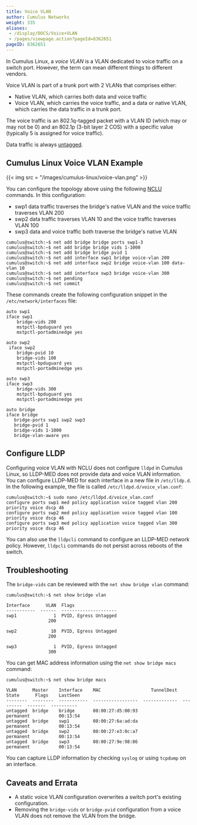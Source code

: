 ```yaml
---
title: Voice VLAN
author: Cumulus Networks
weight: 335
aliases:
 - /display/DOCS/Voice+VLAN
 - /pages/viewpage.action?pageId=8362651
pageID: 8362651
---
```

In Cumulus Linux, a *voice VLAN* is a VLAN dedicated to voice traffic on a switch port. However, the term can mean different things to different vendors.

Voice VLAN is part of a trunk port with 2 VLANs that comprises either:

- Native VLAN, which carries both data and voice traffic
- Voice VLAN, which carries the voice traffic, and a data or native VLAN, which carries the data traffic in a trunk port.

The voice traffic is an 802.1q-tagged packet with a VLAN ID (which may or may not be 0) and an 802.1p (3-bit layer 2 COS) with a specific value (typically 5 is assigned for voice traffic).

Data traffic is always [untagged](../../Ethernet-Bridging-VLANs/VLAN-Tagging/).

## Cumulus Linux Voice VLAN Example

{{< img src = "/images/cumulus-linux/voice-vlan.png" >}}

You can configure the topology above using the following [NCLU](../../../System-Configuration/Network-Command-Line-Utility-NCLU/) commands. In this configuration:

- swp1 data traffic traverses the bridge's native VLAN and the voice traffic traverses VLAN 200
- swp2 data traffic traverses VLAN 10 and the voice traffic traverses VLAN 100
- swp3 data and voice traffic both traverse the bridge's native VLAN

```
cumulus@switch:~$ net add bridge bridge ports swp1-3
cumulus@switch:~$ net add bridge bridge vids 1-1000
cumulus@switch:~$ net add bridge bridge pvid 1
cumulus@switch:~$ net add interface swp1 bridge voice-vlan 200
cumulus@switch:~$ net add interface swp2 bridge voice-vlan 100 data-vlan 10
cumulus@switch:~$ net add interface swp3 bridge voice-vlan 300
cumulus@switch:~$ net pending
cumulus@switch:~$ net commit
```

These commands create the following configuration snippet in the `/etc/network/interfaces` file:

```
auto swp1
iface swp1
    bridge-vids 200
    mstpctl-bpduguard yes
    mstpctl-portadminedge yes

auto swp2
 iface swp2
    bridge-pvid 10
    bridge-vids 100
    mstpctl-bpduguard yes
    mstpctl-portadminedge yes

auto swp3
iface swp3
    bridge-vids 300
    mstpctl-bpduguard yes
    mstpctl-portadminedge yes

auto bridge
iface bridge
   bridge-ports swp1 swp2 swp3
   bridge-pvid 1
   bridge-vids 1-1000
   bridge-vlan-aware yes
```

## Configure LLDP

Configuring voice VLAN with NCLU does not configure `lldpd` in Cumulus Linux, so LLDP-MED does not provide data and voice VLAN information. You can configure LLDP-MED for each interface in a new file in `/etc/lldp.d`. In the following example, the file is called `/etc/lldpd.d/voice_vlan.conf`:

```
cumulus@switch:~$ sudo nano /etc/lldpd.d/voice_vlan.conf
configure ports swp1 med policy application voice tagged vlan 200 priority voice dscp 46
configure ports swp2 med policy application voice tagged vlan 100 priority voice dscp 46
configure ports swp3 med policy application voice tagged vlan 300 priority voice dscp 46
```

You can also use the `lldpcli` command to configure an LLDP-MED network
policy. However, `lldpcli` commands do not persist across reboots of the
switch.

## Troubleshooting

The `bridge-vids` can be reviewed with the `net show bridge vlan` command:

```
cumulus@switch:~$ net show bridge vlan

Interface      VLAN  Flags
-----------  ------  ---------------------
swp1              1  PVID, Egress Untagged
                200

swp2             10  PVID, Egress Untagged
                200

swp3              1  PVID, Egress Untagged
                300
```

You can get MAC address information using the `net show bridge macs` command:

```
cumulus@switch:~$ net show bridge macs

VLAN      Master    Interface    MAC                   TunnelDest  State      Flags    LastSeen
--------  --------  -----------  -----------------  -------------  ---------  -------  ----------
untagged  bridge    bridge       08:00:27:d5:00:93                 permanent           00:13:54
untagged  bridge    swp1         08:00:27:6a:ad:da                 permanent           00:13:54
untagged  bridge    swp2         08:00:27:e3:0c:a7                 permanent           00:13:54
untagged  bridge    swp3         08:00:27:9e:98:86                 permanent           00:13:54
```

You can capture LLDP information by checking `syslog` or using `tcpdump` on an interface.

## Caveats and Errata

- A static voice VLAN configuration overwrites a switch port's existing configuration.
- Removing the `bridge-vids` or `bridge-pvid` configuration from a voice VLAN does not remove the VLAN from the bridge.
